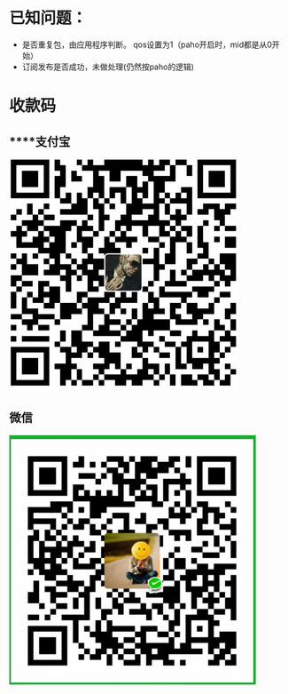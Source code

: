 # 已知问题：
 - 是否重复包，由应用程序判断。 qos设置为1（paho开启时，mid都是从0开始）
 - 订阅发布是否成功，未做处理(仍然按paho的逻辑)

# 收款码

## ********支付宝****

![收款码](https://github.com/75509151/jqmtt-rpc/blob/master/data/img/alipay.png)

## 微信

![收款码](https://github.com/75509151/jqmtt-rpc/blob/master/data/img/wechat.png)
